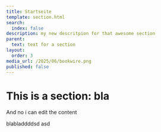 ```yaml
---
title: Startseite
template: section.html
search:
  index: false
description: my new descritpion for that awesome section
parent:
  text: text for a section
layout:
  order: 3
media_url: /2025/06/bookwire.png
published: false
---
```


# This is a section: bla

And no i can edit the content

blabladdddsd asd
